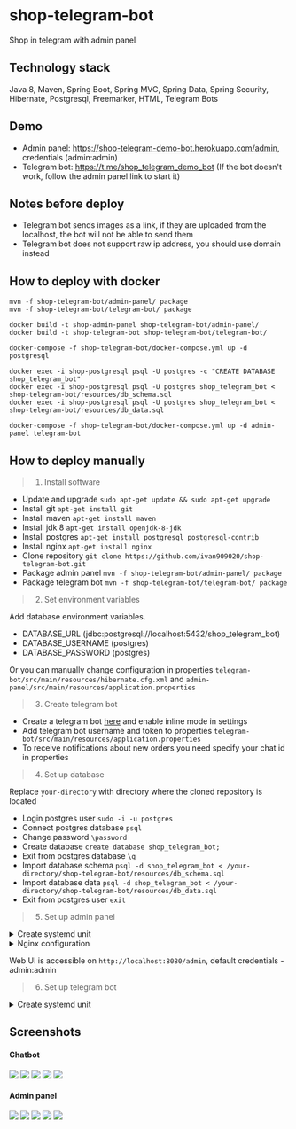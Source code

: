 # shop-telegram-bot
Shop in telegram with admin panel

## Technology stack
Java 8, Maven, Spring Boot, Spring MVC, Spring Data, Spring Security, Hibernate, Postgresql, Freemarker, HTML, Telegram Bots

## Demo
- Admin panel: https://shop-telegram-demo-bot.herokuapp.com/admin, credentials (admin:admin)
- Telegram bot: https://t.me/shop_telegram_demo_bot (If the bot doesn't work, follow the admin panel link to start it)

## Notes before deploy
- Telegram bot sends images as a link, if they are uploaded from the localhost, the bot will not be able to send them
- Telegram bot does not support raw ip address, you should use domain instead

## How to deploy with docker
```
mvn -f shop-telegram-bot/admin-panel/ package
mvn -f shop-telegram-bot/telegram-bot/ package

docker build -t shop-admin-panel shop-telegram-bot/admin-panel/
docker build -t shop-telegram-bot shop-telegram-bot/telegram-bot/

docker-compose -f shop-telegram-bot/docker-compose.yml up -d postgresql

docker exec -i shop-postgresql psql -U postgres -c "CREATE DATABASE shop_telegram_bot"
docker exec -i shop-postgresql psql -U postgres shop_telegram_bot < shop-telegram-bot/resources/db_schema.sql
docker exec -i shop-postgresql psql -U postgres shop_telegram_bot < shop-telegram-bot/resources/db_data.sql

docker-compose -f shop-telegram-bot/docker-compose.yml up -d admin-panel telegram-bot
```

## How to deploy manually
> 1. Install software

- Update and upgrade `sudo apt-get update && sudo apt-get upgrade`
- Install git `apt-get install git`
- Install maven `apt-get install maven`
- Install jdk 8 `apt-get install openjdk-8-jdk`
- Install postgres `apt-get install postgresql postgresql-contrib`
- Install nginx `apt-get install nginx`
- Clone repository `git clone https://github.com/ivan909020/shop-telegram-bot.git`
- Package admin panel `mvn -f shop-telegram-bot/admin-panel/ package`
- Package telegram bot `mvn -f shop-telegram-bot/telegram-bot/ package`

> 2. Set environment variables

Add database environment variables.

- DATABASE_URL (jdbc:postgresql://localhost:5432/shop_telegram_bot)
- DATABASE_USERNAME (postgres)
- DATABASE_PASSWORD (postgres)

Or you can manually change configuration in properties `telegram-bot/src/main/resources/hibernate.cfg.xml`
 and `admin-panel/src/main/resources/application.properties`

> 3. Create telegram bot

- Create a telegram bot [here](https://t.me/BotFather) and enable inline mode in settings
- Add telegram bot username and token to properties `telegram-bot/src/main/resources/application.properties`
- To receive notifications about new orders you need specify your chat id in properties

> 4. Set up database

Replace `your-directory` with directory where the cloned repository is located

- Login postgres user `sudo -i -u postgres`
- Connect postgres database `psql`
- Change password `\password`
- Create database `create database shop_telegram_bot;`
- Exit from postgres database `\q`
- Import database schema `psql -d shop_telegram_bot < /your-directory/shop-telegram-bot/resources/db_schema.sql`
- Import database data `psql -d shop_telegram_bot < /your-directory/shop-telegram-bot/resources/db_data.sql`
- Exit from postgres user `exit`

> 5. Set up admin panel

<details>
    <summary>Create systemd unit</summary>

Replace `your-directory` with directory where the cloned repository is located

`nano /etc/systemd/system/shop-admin-panel.service`

```
[Unit]
Description=shop-admin-panel
After=syslog.target

[Service]
WorkingDirectory=/your-directory/shop-telegram-bot/
ExecStart=/usr/bin/java -jar /your-directory/shop-telegram-bot/admin-panel/target/admin-panel-1.0.0.jar
StandardOutput=journal
StandardError=journal
SyslogIdentifier=shop-admin-panel
SuccessExitStatus=143
Type=simple
Restart=always

[Install]
WantedBy=multi-user.target reboot.target default.target poweroff.target
 ```

`systemctl daemon-reload`

`systemctl enable shop-admin-panel.service`

`systemctl start shop-admin-panel.service`
</details>

<details>
    <summary>Nginx configuration</summary>

Replace `your-domain.com` with your domain (domain is needed for correct sending of product photos)

`nano /etc/nginx/conf.d/your-domain.com.conf`

```
server {

    listen 80;

    server_name your-domain.com;


    index index.html;

    include conf.d/shop-admin-panel.include;

}
 ```

`nano /etc/nginx/conf.d/shop-admin-panel.include`

```
location /admin {

    proxy_pass http://127.0.0.1:8080;
    proxy_set_header Host $host;
    proxy_set_header X-Real-IP $remote_addr;
    proxy_set_header X-Forwarded-For $proxy_add_x_forwarded_for;
    client_max_body_size 1024m;

}
 ```

`systemctl restart nginx`
</details>

Web UI is accessible on `http://localhost:8080/admin`, default credentials - admin:admin

> 6. Set up telegram bot

<details>
    <summary>Create systemd unit</summary>

Replace `your-directory` with directory where the cloned repository is located

`nano /etc/systemd/system/shop-telegram-bot.service`

```
[Unit]
Description=shop-telegram-bot
After=syslog.target

[Service]
WorkingDirectory=/your-directory/shop-telegram-bot/
ExecStart=/usr/bin/java -jar /your-directory/shop-telegram-bot/telegram-bot/target/telegram-bot-1.0.0-jar-with-dependencies.jar
StandardOutput=journal
StandardError=journal
SyslogIdentifier=shop-telegram-bot
SuccessExitStatus=143
Type=simple
Restart=always

[Install]
WantedBy=multi-user.target reboot.target default.target poweroff.target
 ```

`systemctl daemon-reload`

`systemctl enable shop-telegram-bot.service`

`systemctl start shop-telegram-bot.service`
</details>

## Screenshots
#### Chatbot
![](resources/images/1.jpg)
![](resources/images/2.jpg)
![](resources/images/3.jpg)
![](resources/images/4.jpg)
![](resources/images/5.jpg)
#### Admin panel
![](resources/images/6.jpg)
![](resources/images/7.jpg)
![](resources/images/8.jpg)
![](resources/images/9.jpg)
![](resources/images/10.jpg)
